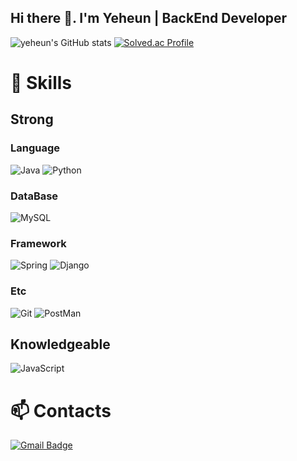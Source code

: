 ## Hi there 👋. I'm Yeheun | BackEnd Developer

<!--
**kimyeheun/kimyeheun** is a ✨ _special_ ✨ repository because its `README.md` (this file) appears on your GitHub profile.

Here are some ideas to get you started:

- 🔭 I’m currently working on ...
- 🌱 I’m currently learning ...
- 👯 I’m looking to collaborate on ...
- 🤔 I’m looking for help with ...
- 💬 Ask me about ...
- 📫 How to reach me: ...
- 😄 Pronouns: ...
- ⚡ Fun fact: ...
-->

![yeheun's GitHub stats](https://github-readme-stats.vercel.app/api?username=kimyeheun&show_icons=true&theme=cobalt)
[![Solved.ac Profile](http://mazassumnida.wtf/api/v2/generate_badge?boj=yeheun0212)](https://solved.ac/yeheun0212/)

# 💪 Skills
## Strong
### Language
![Java](https://img.shields.io/badge/Java-007396.svg?&style=for-the-badge&logo=Java&logoColor=white)
![Python](https://img.shields.io/badge/Python-3776AB.svg?&style=for-the-badge&logo=Python&logoColor=white)
### DataBase
![MySQL](https://img.shields.io/badge/MySQL-4479A1.svg?&style=for-the-badge&logo=MySQL&logoColor=white)
### Framework
![Spring](https://img.shields.io/badge/Spring-6DB33F.svg?&style=for-the-badge&logo=Spring&logoColor=white)
![Django](https://img.shields.io/badge/django-092E20.svg?&style=for-the-badge&logo=django&logoColor=white)
### Etc
![Git](https://img.shields.io/badge/Git-F05032.svg?&style=for-the-badge&logo=Git&logoColor=white)
![PostMan](https://img.shields.io/badge/postman-FF6C37.svg?&style=for-the-badge&logo=postman&logoColor=white)

## Knowledgeable
![JavaScript](https://img.shields.io/badge/JavaScript-F7DF1E.svg?&style=for-the-badge&logo=JavaScript&logoColor=white)

# 📫 Contacts
[![Gmail Badge](https://img.shields.io/badge/Gmail-d14836?style=flat-square&logo=Gmail&logoColor=white&link=mailto:yeheun0212@gmail.com)](mailto:yeheun0212@gmail.com)

